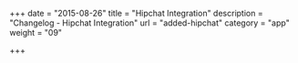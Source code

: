 +++
date = "2015-08-26"
title = "Hipchat Integration"
description = "Changelog - Hipchat Integration"
url = "added-hipchat"
category = "app"
weight = "09"

+++